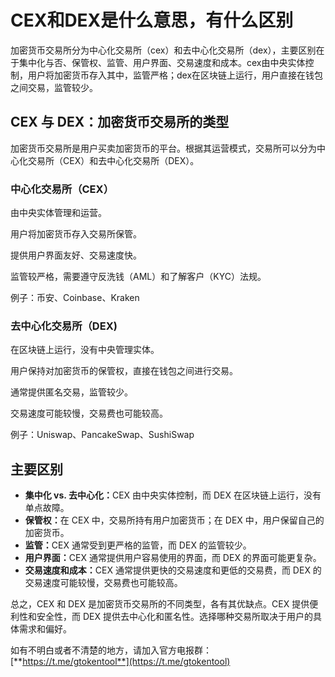 # CEX和DEX是什么意思，有什么区别

加密货币交易所分为中心化交易所（cex）和去中心化交易所（dex），主要区别在于集中化与否、保管权、监管、用户界面、交易速度和成本。cex由中央实体控制，用户将加密货币存入其中，监管严格；dex在区块链上运行，用户直接在钱包之间交易，监管较少。

## CEX 与 DEX：加密货币交易所的类型

加密货币交易所是用户买卖加密货币的平台。根据其运营模式，交易所可以分为中心化交易所（CEX）和去中心化交易所（DEX）。

### 中心化交易所（CEX）

由中央实体管理和运营。&#x20;

用户将加密货币存入交易所保管。&#x20;

提供用户界面友好、交易速度快。&#x20;

监管较严格，需要遵守反洗钱（AML）和了解客户（KYC）法规。&#x20;

例子：币安、Coinbase、Kraken

### 去中心化交易所（DEX)

在区块链上运行，没有中央管理实体。

用户保持对加密货币的保管权，直接在钱包之间进行交易。

通常提供匿名交易，监管较少。

交易速度可能较慢，交易费也可能较高。

例子：Uniswap、PancakeSwap、SushiSwap

## 主要区别

* **集中化 vs. 去中心化：**&#x43;EX 由中央实体控制，而 DEX 在区块链上运行，没有单点故障。
* **保管权：**&#x5728; CEX 中，交易所持有用户加密货币；在 DEX 中，用户保留自己的加密货币。
* **监管：**&#x43;EX 通常受到更严格的监管，而 DEX 的监管较少。
* **用户界面：**&#x43;EX 通常提供用户容易使用的界面，而 DEX 的界面可能更复杂。
* **交易速度和成本：**&#x43;EX 通常提供更快的交易速度和更低的交易费，而 DEX 的交易速度可能较慢，交易费也可能较高。

总之，CEX 和 DEX 是加密货币交易所的不同类型，各有其优缺点。CEX 提供便利性和安全性，而 DEX 提供去中心化和匿名性。选择哪种交易所取决于用户的具体需求和偏好。

如有不明白或者不清楚的地方，请加入官方电报群：[**https://t.me/gtokentool**](https://t.me/gtokentool)
